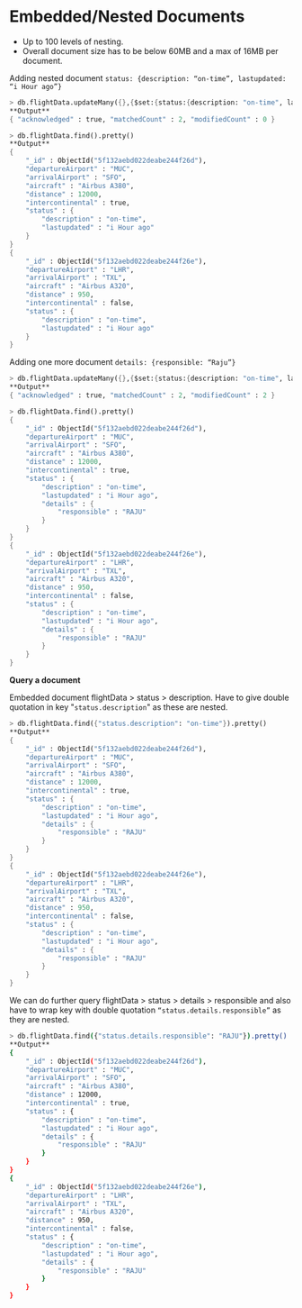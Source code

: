 # Embedded/Nested Documents

- Up to 100 levels of nesting.
- Overall document size has to be below 60MB and a max of 16MB per document.

Adding nested document `status: {description: “on-time”, lastupdated: “i Hour ago”}`

```scheme
> db.flightData.updateMany({},{$set:{status:{description: "on-time", lastupdated: "i Hour ago"}}})
**Output**
{ "acknowledged" : true, "matchedCount" : 2, "modifiedCount" : 0 }

> db.flightData.find().pretty()
**Output**
{
	"_id" : ObjectId("5f132aebd022deabe244f26d"),
	"departureAirport" : "MUC",
	"arrivalAirport" : "SFO",
	"aircraft" : "Airbus A380",
	"distance" : 12000,
	"intercontinental" : true,
	"status" : {
		"description" : "on-time",
		"lastupdated" : "i Hour ago"
	}
}
{
	"_id" : ObjectId("5f132aebd022deabe244f26e"),
	"departureAirport" : "LHR",
	"arrivalAirport" : "TXL",
	"aircraft" : "Airbus A320",
	"distance" : 950,
	"intercontinental" : false,
	"status" : {
		"description" : "on-time",
		"lastupdated" : "i Hour ago"
	}
}
```

Adding one more document `details: {responsible: “Raju”}`

```scheme
> db.flightData.updateMany({},{$set:{status:{description: "on-time", lastupdated: "i Hour ago",details:{responsible: "RAJU"}}}})
**Output**
{ "acknowledged" : true, "matchedCount" : 2, "modifiedCount" : 2 }

> db.flightData.find().pretty()
{
	"_id" : ObjectId("5f132aebd022deabe244f26d"),
	"departureAirport" : "MUC",
	"arrivalAirport" : "SFO",
	"aircraft" : "Airbus A380",
	"distance" : 12000,
	"intercontinental" : true,
	"status" : {
		"description" : "on-time",
		"lastupdated" : "i Hour ago",
		"details" : {
			"responsible" : "RAJU"
		}
	}
}
{
	"_id" : ObjectId("5f132aebd022deabe244f26e"),
	"departureAirport" : "LHR",
	"arrivalAirport" : "TXL",
	"aircraft" : "Airbus A320",
	"distance" : 950,
	"intercontinental" : false,
	"status" : {
		"description" : "on-time",
		"lastupdated" : "i Hour ago",
		"details" : {
			"responsible" : "RAJU"
		}
	}
}
```

**Query a document**

Embedded document flightData > status > description. Have to give double quotation in key "`status.description`" as these are nested.

```scheme
> db.flightData.find({"status.description": "on-time"}).pretty()
**Output**
{
	"_id" : ObjectId("5f132aebd022deabe244f26d"),
	"departureAirport" : "MUC",
	"arrivalAirport" : "SFO",
	"aircraft" : "Airbus A380",
	"distance" : 12000,
	"intercontinental" : true,
	"status" : {
		"description" : "on-time",
		"lastupdated" : "i Hour ago",
		"details" : {
			"responsible" : "RAJU"
		}
	}
}
{
	"_id" : ObjectId("5f132aebd022deabe244f26e"),
	"departureAirport" : "LHR",
	"arrivalAirport" : "TXL",
	"aircraft" : "Airbus A320",
	"distance" : 950,
	"intercontinental" : false,
	"status" : {
		"description" : "on-time",
		"lastupdated" : "i Hour ago",
		"details" : {
			"responsible" : "RAJU"
		}
	}
} 
```

We can do further query flightData > status > details > responsible and also have to wrap key with double quotation `“status.details.responsible”` as they are nested.

 

```bash
> db.flightData.find({"status.details.responsible": "RAJU"}).pretty()
**Output**
{
	"_id" : ObjectId("5f132aebd022deabe244f26d"),
	"departureAirport" : "MUC",
	"arrivalAirport" : "SFO",
	"aircraft" : "Airbus A380",
	"distance" : 12000,
	"intercontinental" : true,
	"status" : {
		"description" : "on-time",
		"lastupdated" : "i Hour ago",
		"details" : {
			"responsible" : "RAJU"
		}
	}
}
{
	"_id" : ObjectId("5f132aebd022deabe244f26e"),
	"departureAirport" : "LHR",
	"arrivalAirport" : "TXL",
	"aircraft" : "Airbus A320",
	"distance" : 950,
	"intercontinental" : false,
	"status" : {
		"description" : "on-time",
		"lastupdated" : "i Hour ago",
		"details" : {
			"responsible" : "RAJU"
		}
	}
}
```